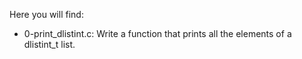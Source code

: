 Here you will find:

- 0-print_dlistint.c: Write a function that prints all the elements of a dlistint_t list.
